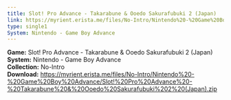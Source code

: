 ```yaml
---
title: Slot! Pro Advance - Takarabune & Ooedo Sakurafubuki 2 (Japan)
link: https://myrient.erista.me/files/No-Intro/Nintendo%20-%20Game%20Boy%20Advance/Slot!%20Pro%20Advance%20-%20Takarabune%20&%20Ooedo%20Sakurafubuki%202%20(Japan).zip
type: single1
System: Nintendo - Game Boy Advance
---
```

<b>Game:</b> Slot! Pro Advance - Takarabune & Ooedo Sakurafubuki 2 (Japan)<br>
<b>System:</b> Nintendo - Game Boy Advance<br>
<b>Collection:</b> No-Intro<br>
<b>Download:</b> https://myrient.erista.me/files/No-Intro/Nintendo%20-%20Game%20Boy%20Advance/Slot!%20Pro%20Advance%20-%20Takarabune%20&%20Ooedo%20Sakurafubuki%202%20(Japan).zip